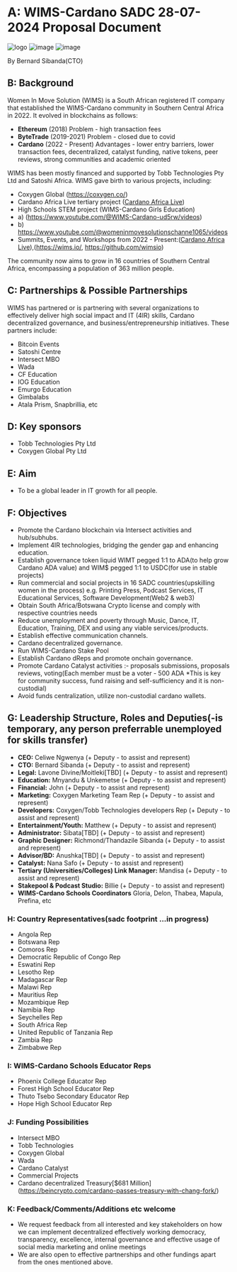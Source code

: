 # A: WIMS-Cardano SADC 28-07-2024 Proposal Document

![logo](https://github.com/user-attachments/assets/9ede1e46-eaaf-4910-b27b-8dfc2c45ab4d) ![image](https://github.com/user-attachments/assets/fcb1f688-1bf8-46dd-827a-06af51b3f063) ![image](https://github.com/user-attachments/assets/502420d2-a330-4a9f-a5e9-20c0394d8fc1)

By Bernard Sibanda(CTO)

## B: Background

Women In Move Solution (WIMS) is a South African registered IT company that established the WIMS-Cardano community in Southern Central Africa in 2022. It evolved in blockchains as follows:

- **Ethereum** (2018) Problem - high transaction fees
- **ByteTrade** (2019-2021) Problem - closed due to covid
- **Cardano** (2022 - Present) Advantages - lower entry barriers, lower transaction fees, decentralized, catalyst funding, native tokens, peer reviews, strong communities and academic oriented

WIMS has been mostly financed and supported by Tobb Technologies Pty Ltd and Satoshi Africa. WIMS gave birth to various projects, including:
- Coxygen Global (https://coxygen.co/)
- Cardano Africa Live tertiary project ([Cardano Africa Live](https://cardanoafrica.live))
- High Schools STEM project (WIMS-Cardano Girls Education)
- a) (https://www.youtube.com/@WIMS-Cardano-ud5rw/videos)
- b) https://www.youtube.com/@womeninmovesolutionschanne1065/videos
- Summits, Events, and Workshops from 2022 - Present:([Cardano Africa Live](https://cardanoafrica.live)),(https://wims.io/, https://github.com/wimsio)

The community now aims to grow in 16 countries of Southern Central Africa, encompassing a population of 363 million people.

## C: Partnerships & Possible Partnerships

WIMS has partnered or is partnering with several organizations to effectively deliver high social impact and IT (4IR) skills, Cardano decentralized governance, and business/entrepreneurship initiatives. These partners include:

- Bitcoin Events
- Satoshi Centre
- Intersect MBO
- Wada
- CF Education
- IOG Education
- Emurgo Education
- Gimbalabs
- Atala Prism, Snapbrillia, etc

## D: Key sponsors 

- Tobb Technologies Pty Ltd
- Coxygen Global Pty Ltd

## E: Aim

- To be a global leader in IT growth for all people.

## F: Objectives

- Promote the Cardano blockchain via Intersect activities and hub/subhubs.
- Implement 4IR technologies, bridging the gender gap and enhancing education.
- Establish governance token liquid WIMT pegged 1:1 to ADA(to help grow Cardano ADA value) and WIM$ pegged 1:1 to USDC(for use in stable projects)
- Run commercial and social projects in 16 SADC countries(upskilling women in the process) e.g. Printing Press, Podcast Services, IT Educational Services, Software Development(Web2 & web3) 
- Obtain South Africa/Botswana Crypto license and comply with respective countries needs
- Reduce unemployment and poverty through Music, Dance, IT, Education, Training, DEX and using any viable services/products.
- Establish effective communication channels.
- Cardano decentralized governance.
- Run WIMS-Cardano Stake Pool
- Establish Cardano dReps and promote onchain governance.
- Promote Cardano Catalyst activities :- proposals submissions, proposals reviews, voting(Each member must be a voter - 500 ADA *This is key for community success, fund raising and self-sufficiency and it is non-custodial)
- Avoid funds centralization, utilize non-custodial cardano wallets.
  
## G: Leadership Structure, Roles and Deputies(-is temporary, any person preferrable unemployed for skills transfer)

- **CEO:** Celiwe Ngwenya (+ Deputy - to assist and represent)
- **CTO:** Bernard Sibanda (+ Deputy - to assist and represent)
- **Legal:** Lavone Divine/Moitleki[TBD] (+ Deputy - to assist and represent)
- **Education:** Mnyandu & Unkemetse (+ Deputy - to assist and represent)
- **Financial:** John (+ Deputy - to assist and represent)
- **Marketing:** Coxygen Marketing Team Rep (+ Deputy - to assist and represent)
- **Developers:** Coxygen/Tobb Technologies developers Rep (+ Deputy - to assist and represent)
- **Entertainment/Youth:** Matthew (+ Deputy - to assist and represent)
- **Administrator:** Sibata[TBD] (+ Deputy - to assist and represent)
- **Graphic Designer:** Richmond/Thandazile Sibanda (+ Deputy - to assist and represent)
- **Advisor/BD:** Anushka[TBD] (+ Deputy - to assist and represent)
- **Catalyst:** Nana Safo (+ Deputy - to assist and represent)
- **Tertiary (Universities/Colleges) Link Manager:** Mandisa (+ Deputy - to assist and represent)
- **Stakepool & Podcast Studio:** Billie (+ Deputy - to assist and represent)
- **WIMS-Cardano Schools Coordinators** Gloria, Delon, Thabea, Mapula, Prefina, etc

### H: Country Representatives(sadc footprint ...in progress)

- Angola Rep
- Botswana Rep
- Comoros Rep
- Democratic Republic of Congo Rep
- Eswatini Rep
- Lesotho Rep
- Madagascar Rep
- Malawi Rep
- Mauritius Rep
- Mozambique Rep
- Namibia Rep
- Seychelles Rep
- South Africa Rep
- United Republic of Tanzania Rep
- Zambia Rep
- Zimbabwe Rep

### I: WIMS-Cardano Schools Educator Reps

- Phoenix College Educator Rep
- Forest High School Educator Rep
- Thuto Tsebo Secondary Educator Rep
- Hope High School Educator Rep

### J: Funding Possibilities

- Intersect MBO
- Tobb Technologies
- Coxygen Global
- Wada
- Cardano Catalyst
- Commercial Projects
- Cardano decentralized Treasury[$681 Million] (https://beincrypto.com/cardano-passes-treasury-with-chang-fork/)

### K: Feedback/Comments/Additions etc welcome 

- We request feedback from all interested and key stakeholders on how we can implement decentralized effectively working democracy, transparency, excellence, internal governance and effective usage of
  social media marketing and online meetings
- We are also open to effective partnerships and other fundings apart from the ones mentioned above.
